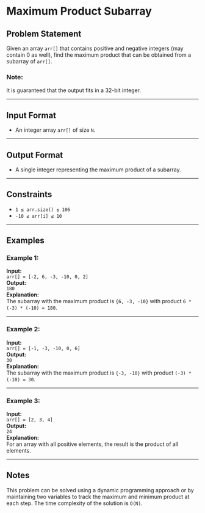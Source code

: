 # Maximum Product Subarray

## Problem Statement

Given an array `arr[]` that contains positive and negative integers (may contain 0 as well), find the maximum product that can be obtained from a subarray of `arr[]`.

### Note:
It is guaranteed that the output fits in a 32-bit integer.

---

## Input Format

- An integer array `arr[]` of size `N`.

---

## Output Format

- A single integer representing the maximum product of a subarray.

---

## Constraints

- `1 ≤ arr.size() ≤ 106`
- `-10 ≤ arr[i] ≤ 10`

---

## Examples

### Example 1:
**Input:**  
`arr[] = [-2, 6, -3, -10, 0, 2]`  
**Output:**  
`180`  
**Explanation:**  
The subarray with the maximum product is `{6, -3, -10}` with product `6 * (-3) * (-10) = 180`.

---

### Example 2:
**Input:**  
`arr[] = [-1, -3, -10, 0, 6]`  
**Output:**  
`30`  
**Explanation:**  
The subarray with the maximum product is `{-3, -10}` with product `(-3) * (-10) = 30`.

---

### Example 3:
**Input:**  
`arr[] = [2, 3, 4]`  
**Output:**  
`24`  
**Explanation:**  
For an array with all positive elements, the result is the product of all elements.

---

## Notes

This problem can be solved using a dynamic programming approach or by maintaining two variables to track the maximum and minimum product at each step. The time complexity of the solution is `O(N)`.